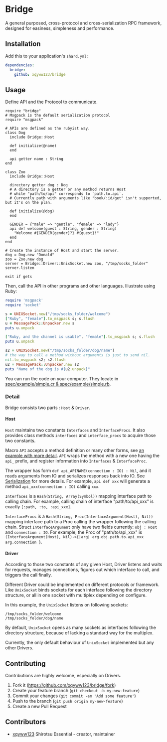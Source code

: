 Bridge
===

A general purposed, cross-protocol and cross-serialization RPC framework, designed for easiness, simpleness and performance.

## Installation

Add this to your application's `shard.yml`:

```yaml
dependencies:
  bridge:
    github: xqyww123/bridge
```

## Usage

Define API and the Protocol to communicate.

```crystal
require "bridge"
# Msgpack is the default serialization protocol
require "msgpack"

# APIs are defined as the rubyist way.
class Dog
  include Bridge::Host

  def initialize(@name)
  end

  api getter name : String
end

class Zoo
  include Bridge::Host

  directory getter dog : Dog
  # A directory is a getter or any method returns Host
  # while "path/to/api" corresponds to `path.to.api`.
  # Currently path with arguments like "book/:id/get" isn't supported, but it's on the plan.

  def initialize(@dog)
  end

  GENDER = {"male" => "gentle", "female" => "lady"}
  api def welcome(guest : String, gender : String)
    "Welcome #{GENDER[gender]?} #{guest}!"
  end
end

# Create the instance of Host and start the server.
dog = Dog.new "Donald"
zoo = Zoo.new dog
server = Bridge::Driver::UnixSocket.new zoo, "/tmp/socks_folder"
server.listen

exit if gets
```

Then, call the API in other programs and other languages. Illustrate using Ruby:

``` ruby
require 'msgpack'
require 'socket'

s = UNIXSocket.new("/tmp/socks_folder/welcome")
["Ruby", "female"].to_msgpack s; s.flush
u = MessagePack::Unpacker.new s
puts u.unpack

["Ruby, and the channel is usable", "female"].to_msgpack s; s.flush
puts u.unpack

s2 = UNIXSocket.new("/tmp/socks_folder/dog/name")
# the way to call a method without arguments is just to send nil.
nil.to_msgpack s2; s2.flush
u2 = MessagePack::Unpacker.new s2
puts "Name of the dog is #{u2.unpack}"
```

You can run the code on your computer. They locate in [spec/example/simple.cr & spec/example/simple.rb](https://github.com/xqyww123/bridge.cr/tree/master/spec/example/).

### Detail

Bridge consists two parts : `Host` & `Driver`.

#### Host

`Host` maintains two constants `Interfaces` and `InterfaceProcs`. It also provides class methods `interfaces` and `interface_procs` to acquire those two constants.

Macro `API` accepts a method definition or many other forms, see [an example with more detail](). `API` wraps the method with a new one having the `api_` prefix, and register information into `Interfaces` & `InterfaceProc`.

The wrapper has form `def api_APINAME(connection : IO) : Nil`, and it reads arguments from IO and serializes responses back into IO. See [Serialization](https://github.com/xqyww123/bridge.cr/wiki/Serialization) for more details. For example, `api def xxx` will generate a method `api_xxx(connection : IO)` calling `xxx`.

`Interfaces` is a `Hash(String, Array(Symbol))` mapping interface path to calling chain. For example, calling chain of interface "path/to/api_xxx" is exactly `[:path, :to, :api_xxx]`.

`InterfaceProcs` is a `Hash(String, Proc(InterfaceArgument(Host), Nil))` mapping interface path to a Proc calling the wrapper following the calling chain. 
Struct `InterfaceArgument` only have two fields currently: `obj : Host` and `connection : IO`.
For example, the Proc of "path/to/api_xxx" is `(InterfaceArgument(Host), Nil)->{|arg| arg.obj.path.to.api_xxx arg.connection }`.

#### Driver

According to those two constants of any given Host, Driver listens and waits for requests, manages connections, figures out which interface to call, and triggers the call finally.

Different Driver could be implemented on different protocols or framework.
Like `UnixSocket` binds sockets for each interface following the directory structure, or all in one socket with multiplex depending on configure.

In this example, the `UnixSocket` listens on following sockets:

```
/tmp/socks_folder/welcome
/tmp/socks_folder/dog/name
```

By default, `UnixSocket` opens as many sockets as interfaces following the directory structure, because of lacking a standard way for the multiplex.

Currently, the only default behaviour of `UnixSocket` implemented but any other Drivers.

## Contributing

Contributions are highly welcome, especially on Drivers.

1. Fork it (<https://github.com/xqyww123/bridge/fork>)
2. Create your feature branch (`git checkout -b my-new-feature`)
3. Commit your changes (`git commit -am 'Add some feature'`)
4. Push to the branch (`git push origin my-new-feature`)
5. Create a new Pull Request

## Contributors

- [xqyww123](https://github.com/xqyww123) Shirotsu Essential - creator, maintainer

